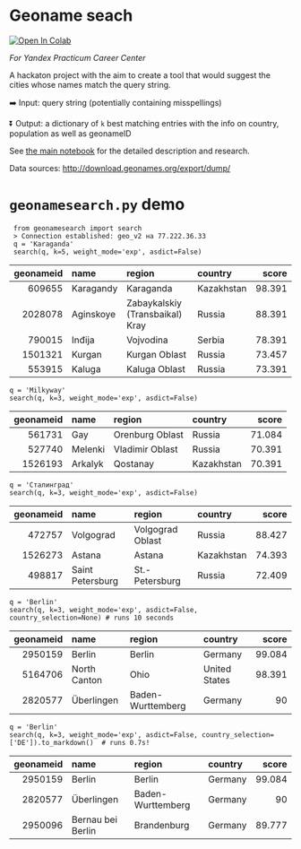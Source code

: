 # Geoname seach
 <a target="_blank" href="[https://colab.research.google.com/github/eburakova/geoname_matching/blob/main](https://colab.research.google.com/github/eburakova/geoname_matching/blob/main/main.ipynb)">
  <img src="https://colab.research.google.com/assets/colab-badge.svg" alt="Open In Colab"/>
</a> 

*For Yandex Practicum Career Center*

A hackaton project with the aim to create a tool that would suggest the cities whose names match the query string. 

➡️ Input: query string (potentially containing misspellings)

⏬ Output: a dictionary of `k` best matching entries with the info on country, population as well as geonameID


See [the main notebook](https://github.com/eburakova/geoname_matching/blob/main/main.ipynb) for the detailed description and research.

Data sources: http://download.geonames.org/export/dump/

# `geonamesearch.py` demo

```
 from geonamesearch import search 
 > Connection established: geo_v2 на 77.222.36.33
 q = 'Karaganda'
 search(q, k=5, weight_mode='exp', asdict=False)
```

|   geonameid | name        | region                          | country    |   score |
|------------:|:------------|:--------------------------------|:-----------|--------:|
|      609655 | Karagandy   | Karaganda                       | Kazakhstan |  98.391 |
|     2028078 | Aginskoye   | Zabaykalskiy (Transbaikal) Kray | Russia     |  88.391 |
|      790015 | Inđija      | Vojvodina                       | Serbia     |  78.391 |
|     1501321 | Kurgan      | Kurgan Oblast                   | Russia     |  73.457 |
|      553915 | Kaluga      | Kaluga Oblast                   | Russia     |  73.391 |

```
q = 'Milkyway'
search(q, k=3, weight_mode='exp', asdict=False)
```

|   geonameid | name    | region          | country    |   score |
|------------:|:--------|:----------------|:-----------|--------:|
|      561731 | Gay     | Orenburg Oblast | Russia     |  71.084 |
|      527740 | Melenki | Vladimir Oblast | Russia     |  70.391 |
|     1526193 | Arkalyk | Qostanay        | Kazakhstan |  70.391 |

```
q = 'Сталинград'
search(q, k=3, weight_mode='exp', asdict=False)
```

|   geonameid | name             | region           | country    |   score |
|------------:|:-----------------|:-----------------|:-----------|--------:|
|      472757 | Volgograd        | Volgograd Oblast | Russia     |  88.427 |
|     1526273 | Astana           | Astana           | Kazakhstan |  74.393 |
|      498817 | Saint Petersburg | St.-Petersburg   | Russia     |  72.409 |

```
q = 'Berlin'
search(q, k=3, weight_mode='exp', asdict=False, country_selection=None) # runs 10 seconds
```

|   geonameid | name         | region            | country       |   score |
|------------:|:-------------|:------------------|:--------------|--------:|
|     2950159 | Berlin       | Berlin            | Germany       |  99.084 |
|     5164706 | North Canton | Ohio              | United States |  98.391 |
|     2820577 | Überlingen   | Baden-Wurttemberg | Germany       |  90     |

```
q = 'Berlin'
search(q, k=3, weight_mode='exp', asdict=False, country_selection=['DE']).to_markdown()  # runs 0.7s!
```

|   geonameid | name              | region            | country   |   score |
|------------:|:------------------|:------------------|:----------|--------:|
|     2950159 | Berlin            | Berlin            | Germany   |  99.084 |
|     2820577 | Überlingen        | Baden-Wurttemberg | Germany   |  90     |
|     2950096 | Bernau bei Berlin | Brandenburg       | Germany   |  89.777 |
